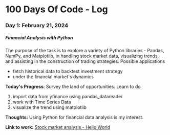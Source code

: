 # 100 Days Of Code - Log

### Day 1: February 21, 2024 
##### Financial Analysis with Python 

The purpose of the task is to explore a variety of Python libraries - Pandas, NumPy, and Matplotlib, in handling stock market data, visualizing trends, and assisting in the construction of trading strategies. Possible applications
* fetch historical data to backtest investment strategy
* under the financial market's dynamics

**Today's Progress**: Survey the land of opportunities. Learn to do
1. import data from yfinance using pandas_datareader
2. work with Time Series Data
3. visualize the trend using matplotlib

**Thoughts:** 
Using Python for financial data analysis is my interest.

**Link to work:** [Stock market analysis - Hello World](https://github.com/ylgatatooine/100-days-of-code/tree/master/src/StockMarketAnalysis)
